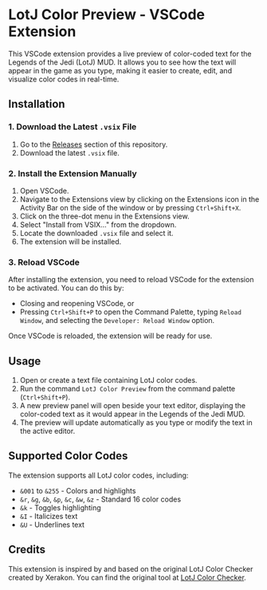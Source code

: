 # LotJ Color Preview - VSCode Extension

This VSCode extension provides a live preview of color-coded text for the Legends of the Jedi (LotJ) MUD. It allows you to see how the text will appear in the game as you type, making it easier to create, edit, and visualize color codes in real-time.

## Installation

### 1. Download the Latest `.vsix` File

1. Go to the [Releases](https://github.com/your-repo/releases) section of this repository.
2. Download the latest `.vsix` file.

### 2. Install the Extension Manually

1. Open VSCode.
2. Navigate to the Extensions view by clicking on the Extensions icon in the Activity Bar on the side of the window or by pressing `Ctrl+Shift+X`.
3. Click on the three-dot menu in the Extensions view.
4. Select "Install from VSIX..." from the dropdown.
5. Locate the downloaded `.vsix` file and select it.
6. The extension will be installed.

### 3. Reload VSCode

After installing the extension, you need to reload VSCode for the extension to be activated. You can do this by:

- Closing and reopening VSCode, or
- Pressing `Ctrl+Shift+P` to open the Command Palette, typing `Reload Window`, and selecting the `Developer: Reload Window` option.

Once VSCode is reloaded, the extension will be ready for use.

## Usage

1. Open or create a text file containing LotJ color codes.
2. Run the command `LotJ Color Preview` from the command palette (`Ctrl+Shift+P`).
3. A new preview panel will open beside your text editor, displaying the color-coded text as it would appear in the Legends of the Jedi MUD.
4. The preview will update automatically as you type or modify the text in the active editor.

## Supported Color Codes

The extension supports all LotJ color codes, including:

- `&001` to `&255` - Colors and highlights
- `&r`, `&g`, `&b`, `&p`, `&c`, `&w`, `&z` - Standard 16 color codes
- `&k` - Toggles highlighting
- `&I` - Italicizes text
- `&U` - Underlines text

## Credits

This extension is inspired by and based on the original LotJ Color Checker created by Xerakon. You can find the original tool at [LotJ Color Checker](https://xerakon.com/lotj/colorcheck.php).
